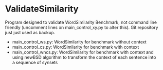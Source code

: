 # ValidateSimilarity

Program designed to validate WordSimilarity Benchmark, not command line friendly (uncomment lines on main_control_xy.py to alter this). Git repository just just used as backup.

- main_control_ws.py: WordSimilarity for benchmark without context
- main_control_cs.py: WordSimilarity for benchmark with context
- main_control_wncs.py: WordSimilarity for benchmark with context and using newBSD algorithm to transform the context of each sentence into a sequence of synsets